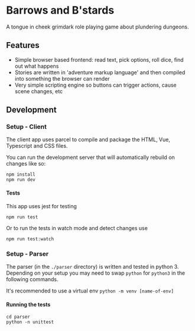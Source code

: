 # Barrows and B'stards

A tongue in cheek grimdark role playing game about plundering dungeons.

## Features

- Simple browser based frontend: read text, pick options, roll dice, find out what happens
- Stories are written in 'adventure markup language' and then compiled into something the browser can render
- Very simple scripting engine so buttons can trigger actions, cause scene changes, etc

## Development

### Setup - Client

The client app uses parcel to compile and package the HTML, Vue, Typescript and CSS files.

You can run the development server that will automatically rebuild on changes like so:

```
npm install
npm run dev
```

#### Tests

This app uses jest for testing

```
npm run test
```

Or to run the tests in watch mode and detect changes use

```
npm run test:watch
```

### Setup - Parser

The parser (in the `./parser` directory) is written and tested in python 3. Depending on your setup you may need to swap `python` for `python3` in the following commands.

It's recommended to use a virtual env `python -m venv [name-of-env]`

#### Running the tests
```
cd parser
python -n unittest
```

